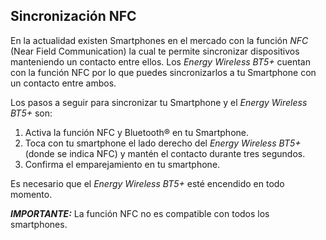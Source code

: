 ## Sincronización NFC

En la actualidad existen Smartphones en el mercado con la función *NFC* (Near Field Communication) la cual te permite sincronizar dispositivos manteniendo un contacto entre ellos.
Los *Energy Wireless BT5+* cuentan con la función NFC por lo que puedes sincronizarlos a tu Smartphone con un contacto entre ambos.

Los pasos a seguir para sincronizar tu Smartphone y el *Energy Wireless BT5+* son:

1. Activa la función NFC y Bluetooth® en tu Smartphone.
2. Toca con tu smartphone el lado derecho del *Energy Wireless BT5+* (donde se indica NFC) y mantén el contacto durante tres segundos.
3. Confirma el emparejamiento en tu smartphone.  

Es necesario que el *Energy Wireless BT5+* esté encendido en todo momento.

_**IMPORTANTE:**_ La función NFC no es compatible con todos los smartphones.
